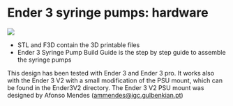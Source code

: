 # Ender 3 syringe pumps: hardware

![][1]

+ STL and F3D contain the 3D printable files 
+ Ender 3 Syringe Pump Build Guide is the step by step guide to assemble the syringe pumps 

This design has been tested with Ender 3 and Ender 3 pro. It works also with the Ender 3 V2 with a small modification of the PSU mount, which can be found in the Ender3V2 directory. The Ender 3 V2 PSU mount was designed by Afonso Mendes (ammendes@igc.gulbenkian.pt) 

[1]: https://github.com/Vsaggiomo/Ender3-syringe-pumps/blob/main/Figures/fig2.jpg
